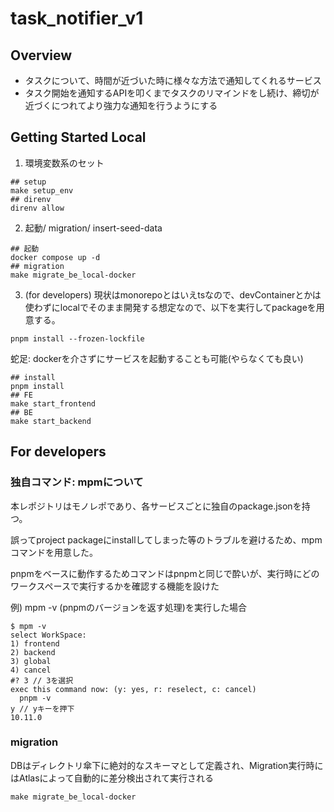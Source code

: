# task_notifier_v1
## Overview
- タスクについて、時間が近づいた時に様々な方法で通知してくれるサービス
- タスク開始を通知するAPIを叩くまでタスクのリマインドをし続け、締切が近づくにつれてより強力な通知を行うようにする

## Getting Started Local
1. 環境変数系のセット
```
## setup
make setup_env
## direnv
direnv allow
```
2. 起動/ migration/ insert-seed-data
```
## 起動
docker compose up -d
## migration
make migrate_be_local-docker
```

3. (for developers)
現状はmonorepoとはいえtsなので、devContainerとかは使わずにlocalでそのまま開発する想定なので、以下を実行してpackageを用意する。
```
pnpm install --frozen-lockfile
```

蛇足: dockerを介さずにサービスを起動することも可能(やらなくても良い)
```
## install
pnpm install
## FE
make start_frontend
## BE
make start_backend
```


## For developers
### 独自コマンド: mpmについて
本レポジトリはモノレポであり、各サービスごとに独自のpackage.jsonを持つ。

誤ってproject packageにinstallしてしまった等のトラブルを避けるため、mpmコマンドを用意した。

pnpmをベースに動作するためコマンドはpnpmと同じで酔いが、実行時にどのワークスペースで実行するかを確認する機能を設けた

例) mpm -v (pnpmのバージョンを返す処理)を実行した場合
```
$ mpm -v
select WorkSpace:
1) frontend
2) backend
3) global
4) cancel
#? 3 // 3を選択
exec this command now: (y: yes, r: reselect, c: cancel)
  pnpm -v
y // yキーを押下
10.11.0
```

### migration
DBはディレクトリ傘下に絶対的なスキーマとして定義され、Migration実行時にはAtlasによって自動的に差分検出されて実行される
```
make migrate_be_local-docker
```
